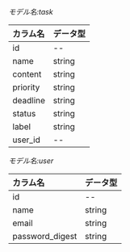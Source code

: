*モデル名:task*  

|カラム名|データ型|
|:---|:---|
|id|--
|name|string|
|content|string|
|priority|string|
|deadline|string|
|status|string|
|label|string|
|user_id|--|

*モデル名:user*  

|カラム名|データ型
|:---|:---|
|id|--  
|name|string  
|email|string  
|password_digest|string
